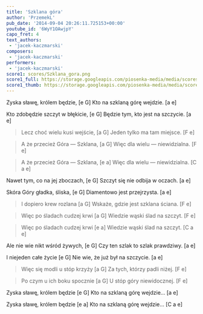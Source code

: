 ```yaml
---
title: 'Szklana góra'
author: 'PrzemekL'
pub_date: '2014-09-04 20:26:11.725153+00:00'
youtube_id: '6WyY1OAwjpY'
capo_fret: 4
text_authors:
 - 'jacek-kaczmarski'
composers:
 - 'jacek-kaczmarski'
performers:
 - 'jacek-kaczmarski'
score1: scores/Szklana_gora.png
score1_full: https://storage.googleapis.com/piosenka-media/media/scores/Szklana_gora.png
score1_thumb: https://storage.googleapis.com/piosenka-media/media/scores/Szklana_gora.png.180x0_q85_upscale.jpg
---
```


Zyska sławę, królem będzie, [e G]
Kto na szklaną górę wejdzie. [a e]

Kto zdobędzie szczyt w błękicie, [e G]
Będzie tym, kto jest na szczycie. [a e]

>Lecz choć wielu kusi wejście, [a G]
>Jeden tylko ma tam miejsce. [F e]

>A że przecież Góra — Szklana, [a G]
>Więc dla wielu — niewidzialna. [F e]

>A że przecież Góra — Szklana, [e a]
>Więc dla wielu — niewidzialna. [C a e]

Nawet tym, co na jej zboczach, [e G]
Szczyt się nie odbija w oczach. [a e]

Skóra Góry gładka, śliska, [e G]
Diamentowo jest przejrzysta. [a e]

>I dopiero krew rozlana [a G]
>Wskaże, gdzie jest szklana ściana. [F e]

>Więc po śladach cudzej krwi [a G]
>Wiedzie wąski ślad na szczyt. [F e]

>Więc po śladach cudzej krwi [e a]
>Wiedzie wąski ślad na szczyt. [C a e]

Ale nie wie nikt wśród żywych, [e G]
Czy ten szlak to szlak prawdziwy. [a e]

I niejeden całe życie [e G]
Nie wie, że już był na szczycie. [a e]

>Więc się modli u stóp krzyży [a G]
>Za tych, którzy padli niżej. [F e]

>Po czym u ich boku spocznie [a G]
>U stóp góry niewidocznej. [F e]

Zyska sławę, królem będzie [e G]
Kto na szklaną górę wejdzie… [a e]

Zyska sławę, królem będzie [e a]
Kto na szklaną górę wejdzie… [C a e]